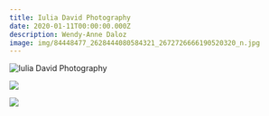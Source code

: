 ```yaml
---
title: Iulia David Photography
date: 2020-01-11T00:00:00.000Z
description: Wendy-Anne Daloz
image: img/84448477_2628444080584321_2672726666190520320_n.jpg
---
```

![](img/84393564_177582440175199_6896854528251920384_n.jpg "Iulia David Photography")

![](img/83886619_176420706921688_3979489578602987520_n-1-.jpg)

![](img/83642295_1261244047415629_6073917766178439168_n-1-.jpg)